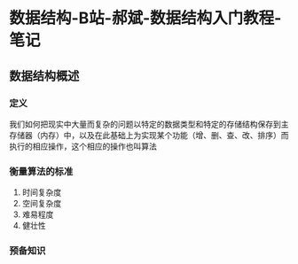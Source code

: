 # 数据结构-B站-郝斌-数据结构入门教程-笔记

## 数据结构概述

### 定义

我们如何把现实中大量而复杂的问题以特定的数据类型和特定的存储结构保存到主存储器（内存）中，以及在此基础上为实现某个功能（增、删、查、改、排序）而执行的相应操作，这个相应的操作也叫算法

### 衡量算法的标准

1. 时间复杂度
2. 空间复杂度
3. 难易程度
4. 健壮性

### 预备知识



